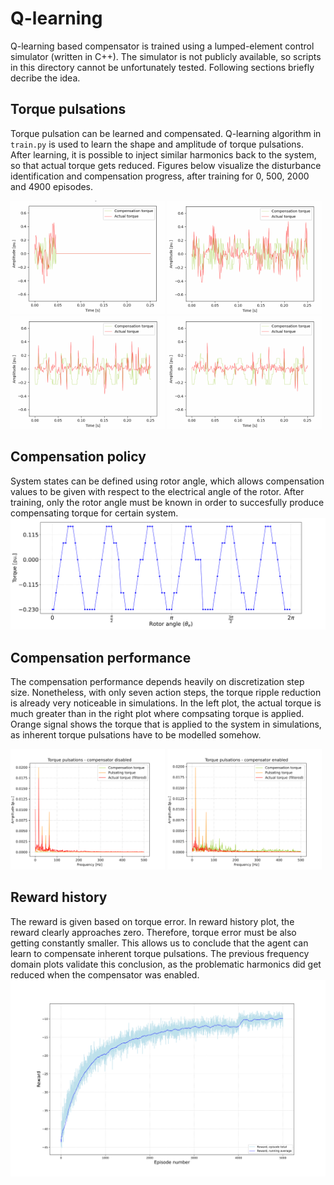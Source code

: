 # Q-learning
Q-learning based compensator is trained using a lumped-element control simulator (written in C++). The simulator is not publicly available, so scripts in this directory cannot be unfortunately tested. Following sections briefly decribe the idea.

## Torque pulsations
Torque pulsation can be learned and compensated. Q-learning algorithm in `train.py` is used to learn the shape and amplitude of torque pulsations. After learning, it is possible to inject similar harmonics back to the system, so that actual torque gets reduced. Figures below visualize the disturbance identification and compensation progress, after training for 0, 500, 2000 and 4900 episodes.
<div>
    <img src="../images/0-episodes.gif" width="49%" />
    <img src="../images/500-episodes.gif" width="49%" /> 
    <img src="../images/2000-episodes.gif" width="49%" />
    <img src="../images/4900-episodes.gif" width="49%" />
</div>

## Compensation policy  
System states can be defined using rotor angle, which allows compensation values to be given with respect to the electrical angle of the rotor. After training, only the rotor angle must be known in order to succesfully produce compensating torque for certain system.
![reward-history](../images/compensation-pattern.svg)

## Compensation performance  
The compensation performance depends heavily on discretization step size. Nonetheless, with only seven action steps, the torque ripple reduction is already very noticeable in simulations. In the left plot, the actual torque is much greater than in the right plot where compsating torque is applied. Orange signal shows the torque that is applied to the system in simulations, as inherent torque pulsations have to be modelled somehow.
<div>
    <img src="../images/fft-compensator-disabled.svg" width="49%" />
    <img src="../images/fft-compensator-enabled.svg" width="49%" /> 
</div>

## Reward history  
The reward is given based on torque error. In reward history plot, the reward clearly approaches zero. Therefore, torque error must be also getting constantly smaller. This allows us to conclude that the agent can learn to compensate inherent torque pulsations. The previous frequency domain plots validate this conclusion, as the problematic harmonics did get reduced when the compensator was enabled.
![reward-history](../images/reward-history.svg)
